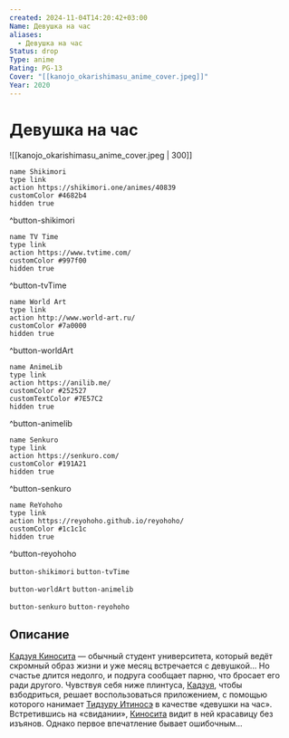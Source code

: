 ```yaml
---
created: 2024-11-04T14:20:42+03:00
Name: Девушка на час
aliases:
  - Девушка на час
Status: drop
Type: anime
Rating: PG-13
Cover: "[[kanojo_okarishimasu_anime_cover.jpeg]]"
Year: 2020
---
```


# Девушка на час

![[kanojo_okarishimasu_anime_cover.jpeg | 300]]

```button
name Shikimori
type link
action https://shikimori.one/animes/40839
customColor #4682b4
hidden true
```
^button-shikimori

```button
name TV Time
type link
action https://www.tvtime.com/
customColor #997f00
hidden true
```
^button-tvTime

```button
name World Art
type link
action http://www.world-art.ru/
customColor #7a0000
hidden true
```
^button-worldArt

```button
name AnimeLib
type link
action https://anilib.me/
customColor #252527
customTextColor #7E57C2
hidden true
```
^button-animelib

```button
name Senkuro
type link
action https://senkuro.com/
customColor #191A21
hidden true
```
^button-senkuro

```button
name ReYohoho
type link
action https://reyohoho.github.io/reyohoho/
customColor #1c1c1c
hidden true
```
^button-reyohoho

`button-shikimori` `button-tvTime`

`button-worldArt` `button-animelib`

`button-senkuro` `button-reyohoho`

## Описание

[Кадзуя Киносита](https://shikimori.one/characters/161283-kazuya-kinoshita) — обычный студент университета, который ведёт скромный образ жизни и уже месяц встречается с девушкой… Но счастье длится недолго, и подруга сообщает парню, что бросает его ради другого. Чувствуя себя ниже плинтуса, [Кадзуя](https://shikimori.one/characters/161283-kazuya-kinoshita), чтобы взбодриться, решает воспользоваться приложением, с помощью которого нанимает [Тидзуру Итиносэ](https://shikimori.one/characters/161286-chizuru-ichinose) в качестве «девушки на час». Встретившись на «свидании», [Киносита](https://shikimori.one/characters/161283-kazuya-kinoshita) видит в ней красавицу без изъянов. Однако первое впечатление бывает ошибочным...
